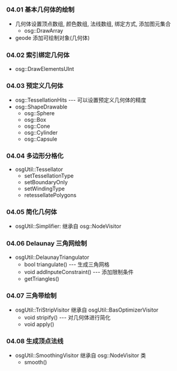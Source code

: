 ### 04.01 基本几何体的绘制
* 几何体设置顶点数组, 颜色数组, 法线数组, 绑定方式, 添加图元集合
    - osg::DrawArray
* geode 添加可绘制对象(几何体)

### 04.02 索引绑定几何体
* osg::DrawElementsUInt

### 04.03 预定义几何体
* osg::TessellationHits --- 可以设置预定义几何体的精度
* osg::ShapeDrawable
    - osg::Sphere
    - osg::Box
    - osg::Cone
    - osg::Cylinder
    - osg::Capsule

### 04.04 多边形分格化
* osgUtil::Tessellator 
    - setTessellationType
    - setBoundaryOnly
    - setWindingType
    - retessellatePolygons

### 04.05 简化几何体
* osgUtil::Simplifier: 继承自 osg::NodeVisitor 

### 04.06 Delaunay 三角网绘制
* osgUtil::DelaunayTriangulator 
    - bool triangulate() --- 生成三角网格
    - void addInputeConstraint() --- 添加限制条件
    - getTriangles()

### 04.07 三角带绘制
* osgUtil::TriStripVisitor 继承自 osgUtil::BasOptimizerVisitor
    - void stripify() --- 对几何体进行简化
    - void apply()

### 04.08 生成顶点法线
* osgUtil::SmoothingVisitor 继承自 osg::NodeVisitor 类
    - smooth()